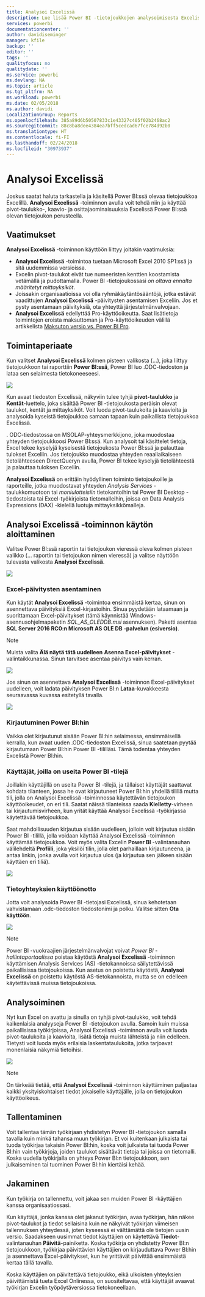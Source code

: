 ```yaml
---
title: Analysoi Excelissä
description: Lue lisää Power BI -tietojoukkojen analysoimisesta Excelissä
services: powerbi
documentationcenter: ''
author: davidiseminger
manager: kfile
backup: ''
editor: ''
tags: ''
qualityfocus: no
qualitydate: ''
ms.service: powerbi
ms.devlang: NA
ms.topic: article
ms.tgt_pltfrm: NA
ms.workload: powerbi
ms.date: 02/05/2018
ms.author: davidi
LocalizationGroup: Reports
ms.openlocfilehash: 385a89d6b50507833c1e43327c405f02b2468ac2
ms.sourcegitcommit: 88c8ba8dee4384ea7bff5cedcad67fce784d92b0
ms.translationtype: HT
ms.contentlocale: fi-FI
ms.lasthandoff: 02/24/2018
ms.locfileid: "30973937"
---
```

# <a name="analyze-in-excel"></a>Analysoi Excelissä
Joskus saatat haluta tarkastella ja käsitellä Power BI:ssä olevaa tietojoukkoa Excelillä. **Analysoi Excelissä** -toiminnon avulla voit tehdä niin ja käyttää pivot-taulukko-, kaavio- ja osittajaominaisuuksia Excelissä Power BI:ssä olevan tietojoukon perusteella.

## <a name="requirements"></a>Vaatimukset
**Analysoi Excelissä** -toiminnon käyttöön liittyy joitakin vaatimuksia:

* **Analysoi Excelissä** -toimintoa tuetaan Microsoft Excel 2010 SP1:ssä ja sitä uudemmissa versioissa.
* Excelin pivot-taulukot eivät tue numeeristen kenttien koostamista vetämällä ja pudottamalla. Power BI -tietojoukossasi *on oltava ennalta määritetyt mittayksiköt*.
* Joissakin organisaatioissa voi olla ryhmäkäytäntösääntöjä, jotka estävät vaadittujen **Analysoi Excelissä** -päivitysten asentamisen Exceliin. Jos et pysty asentamaan päivityksiä, ota yhteyttä järjestelmänvalvojaan.
* **Analysoi Excelissä** edellyttää Pro-käyttöoikeutta. Saat lisätietoja toimintojen eroista maksuttoman ja Pro-käyttöoikeuden välillä artikkelista [Maksuton versio vs. Power BI Pro](service-free-vs-pro.md). 

## <a name="how-does-it-work"></a>Toimintaperiaate
Kun valitset **Analysoi Excelissä** kolmen pisteen valikosta (...), joka liittyy tietojoukkoon tai raporttiin **Power BI:ssä**, Power BI luo .ODC-tiedoston ja lataa sen selaimesta tietokoneeseesi.

![](media/service-analyze-in-excel/power-bi-analyze-in-excel.png)

Kun avaat tiedoston Excelissä, näkyviin tulee tyhjä **pivot-taulukko** ja **Kentät**-luettelo, joka sisältää Power BI -tietojoukosta peräisin olevat taulukot, kentät ja mittayksiköt. Voit luoda pivot-taulukoita ja kaavioita ja analysoida kyseistä tietojoukkoa samaan tapaan kuin paikallista tietojoukkoa Excelissä.

. ODC-tiedostossa on MSOLAP-yhteysmerkkijono, joka muodostaa yhteyden tietojoukkoosi Power BI:ssä. Kun analysoit tai käsittelet tietoja, Excel tekee kyselyjä kyseisestä tietojoukosta Power BI:ssä ja palauttaa tulokset Exceliin. Jos tietojoukko muodostaa yhteyden reaaliaikaiseen tietolähteeseen DirectQueryn avulla, Power BI tekee kyselyjä tietolähteestä ja palauttaa tuloksen Exceliin.

**Analysoi Excelissä** on erittäin hyödyllinen toiminto tietojoukoille ja raporteille, jotka muodostavat yhteyden *Analysis Services* -taulukkomuotoon tai *moniulotteisiin* tietokantoihin tai Power BI Desktop -tiedostoista tai Excel-työkirjoista tietomalleihin, joissa on Data Analysis Expressions (DAX) -kielellä luotuja mittayksikkömalleja.

## <a name="get-started-with-analyze-in-excel"></a>Analysoi Excelissä -toiminnon käytön aloittaminen
Valitse Power BI:ssä raportin tai tietojoukon vieressä oleva kolmen pisteen valikko (... raportin tai tietojoukon nimen vieressä) ja valitse näyttöön tulevasta valikosta **Analysoi Excelissä**.

![](media/service-analyze-in-excel/power-bi-analyze-menu.png)

### <a name="install-excel-updates"></a>Excel-päivitysten asentaminen
Kun käytät **Analysoi Excelissä** -toimintoa ensimmäistä kertaa, sinun on asennettava päivityksiä Excel-kirjastoihin. Sinua pyydetään lataamaan ja suorittamaan Excel-päivitykset (tämä käynnistää Windows-asennusohjelmapaketin *SQL_AS_OLEDDB.msi* asennuksen). Paketti asentaa **SQL Server 2016 RC0:n Microsoft AS OLE DB -palvelun (esiversio)**.

> [!NOTE]
> Muista valita **Älä näytä tätä uudelleen** **Asenna Excel-päivitykset** -valintaikkunassa. Sinun tarvitsee asentaa päivitys vain kerran.
> 
> 

![](media/service-analyze-in-excel/pbi_anlz_excel_dontshow.png)

Jos sinun on asennettava **Analysoi Excelissä** -toiminnon Excel-päivitykset uudelleen, voit ladata päivityksen Power BI:n **Lataa**-kuvakkeesta seuraavassa kuvassa esitetyllä tavalla.

![](media/service-analyze-in-excel/pbi_anlz_excel_download_again.png)

### <a name="sign-in-to-power-bi"></a>Kirjautuminen Power BI:hin
Vaikka olet kirjautunut sisään Power BI:hin selaimessa, ensimmäisellä kerralla, kun avaat uuden .ODC-tiedoston Excelissä, sinua saatetaan pyytää kirjautumaan Power BI:hin Power BI -tililläsi. Tämä todentaa yhteyden Excelistä Power BI:hin.

### <a name="users-with-multiple-power-bi-accounts"></a>Käyttäjät, joilla on useita Power BI -tilejä
Joillakin käyttäjillä on useita Power BI -tilejä, ja tällaiset käyttäjät saattavat kohdata tilanteen, jossa he ovat kirjautuneet Power BI:hin yhdellä tilillä mutta tili, jolla on Analysoi Excelissä -toiminnossa käytettävän tietojoukon käyttöoikeudet, on eri tili. Saatat näissä tilanteissa saada **Kielletty**-virheen tai kirjautumisvirheen, kun yrität käyttää Analysoi Excelissä -työkirjassa käytettävää tietojoukkoa.

Saat mahdollisuuden kirjautua sisään uudelleen, jolloin voit kirjautua sisään Power BI -tilillä, jolla voidaan käyttää Analysoi Excelissä -toiminnon käyttämää tietojoukkoa. Voit myös valita Excelin **Power BI** -valintanauhan välilehdeltä **Profiili**, joka yksilöi tilin, jolla olet parhaillaan kirjautuneena, ja antaa linkin, jonka avulla voit kirjautua ulos (ja kirjautua sen jälkeen sisään käyttäen eri tiliä).

![](media/service-analyze-in-excel/pbi_anlz_excel_profile.png)

### <a name="enable-data-connections"></a>Tietoyhteyksien käyttöönotto
Jotta voit analysoida Power BI -tietojasi Excelissä, sinua kehotetaan vahvistamaan .odc-tiedoston tiedostonimi ja polku. Valitse sitten **Ota käyttöön**.

![](media/service-analyze-in-excel/pbi_anlz_excel_enable.png)

> [!NOTE]
> Power BI -vuokraajien järjestelmänvalvojat voivat *Power BI -hallintaportaalissa* poistaa käytöstä **Analysoi Excelissä** -toiminnon käyttämisen Analysis Services (AS) -tietokannoissa säilytettävissä paikallisissa tietojoukoissa. Kun asetus on poistettu käytöstä, **Analysoi Excelissä** on poistettu käytöstä AS-tietokannoista, mutta se on edelleen käytettävissä muissa tietojoukoissa.
> 
> 

## <a name="analyze-away"></a>Analysoiminen
Nyt kun Excel on avattu ja sinulla on tyhjä pivot-taulukko, voit tehdä kaikenlaisia analyyseja Power BI -tietojoukon avulla. Samoin kuin muissa paikallisissa työkirjoissa, Analysoi Excelissä -toiminnon avulla voit luoda pivot-taulukoita ja kaavioita, lisätä tietoja muista lähteistä ja niin edelleen. Tietysti voit luoda myös erilaisia laskentataulukoita, jotka tarjoavat monenlaisia näkymiä tietoihisi.

![](media/service-analyze-in-excel/pbi_anlz_excel_chart.png)

> [!NOTE]
> On tärkeää tietää, että **Analysoi Excelissä** -toiminnon käyttäminen paljastaa kaikki yksityiskohtaiset tiedot jokaiselle käyttäjälle, jolla on tietojoukon käyttöoikeus.
> 
> 

## <a name="save"></a>Tallentaminen
Voit tallentaa tämän työkirjaan yhdistetyn Power BI -tietojoukon samalla tavalla kuin minkä tahansa muun työkirjan. Et voi kuitenkaan julkaista tai tuoda työkirjaa takaisin Power BI:hin, koska voit julkaista tai tuoda Power BI:hin vain työkirjoja, joiden taulukot sisältävät tietoja tai joissa on tietomalli. Koska uudella työkirjalla on yhteys Power BI:n tietojoukkoon, sen julkaiseminen tai tuominen Power BI:hin kiertäisi kehää.

## <a name="share"></a>Jakaminen
Kun työkirja on tallennettu, voit jakaa sen muiden Power BI -käyttäjien kanssa organisaatiossasi.

Kun käyttäjä, jonka kanssa olet jakanut työkirjan, avaa työkirjan, hän näkee pivot-taulukot ja tiedot sellaisina kuin ne näkyivät työkirjan viimeisen tallennuksen yhteydessä, joten kyseessä ei välttämättä ole tietojen uusin versio. Saadakseen uusimmat tiedot käyttäjien on käytettävä **Tiedot**-valintanauhan **Päivitä**-painiketta. Koska työkirja on yhdistetty Power BI:n tietojoukkoon, työkirjaa päivittävien käyttäjien on kirjauduttava Power BI:hin ja asennettava Excel-päivitykset, kun he yrittävät päivittää ensimmäistä kertaa tällä tavalla.

Koska käyttäjien on päivitettävä tietojoukko, eikä ulkoisten yhteyksien päivittämistä tueta Excel Onlinessa, on suositeltavaa, että käyttäjät avaavat työkirjan Excelin työpöytäversiossa tietokoneellaan.

